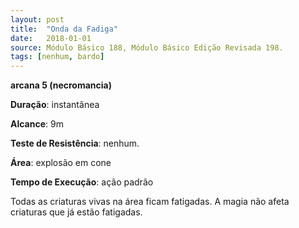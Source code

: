 ```yaml
---
layout: post
title:  "Onda da Fadiga"
date:   2018-01-01
source: Módulo Básico 188, Módulo Básico Edição Revisada 198.
tags: [nenhum, bardo]
---
```


**arcana 5 (necromancia)**

**Duração**: instantânea

**Alcance**: 9m

**Teste de Resistência**: nenhum.

**Área**: explosão em cone

**Tempo de Execução**: ação padrão

Todas as criaturas vivas na área ficam fatigadas. A magia não afeta criaturas que já estão fatigadas.
